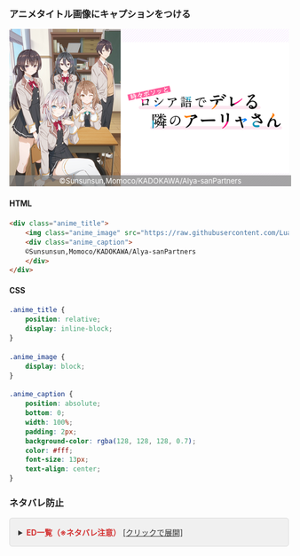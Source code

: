 ### アニメタイトル画像にキャプションをつける
<!-- md -->
<div class="anime_title">
    <img class="anime_image" src="https://raw.githubusercontent.com/Luarce/hatenablog-contents/refs/heads/main/assets/images/anime-reviews/roshidere_title.png" alt="時々ボソッとロシア語でデレる隣のアーリャさん">
    <div class="anime_caption">
    ©Sunsunsun,Momoco/KADOKAWA/Alya-sanPartners
    </div>
</div>

<!-- css -->
<style>
/* アニメタイトル画像にキャプションをつける */
.anime_title {
    position: relative;
    display: inline-block;
}

.anime_image {
    display: block;
}

.anime_caption {
    position: absolute;
    bottom: 0;
    width: 100%;
    padding: 2px;
    background-color: rgba(128, 128, 128, 0.7);
    color: #fff;
    font-size: 13px;
    text-align: center;
}
</style>

#### HTML
```html
<div class="anime_title">
    <img class="anime_image" src="https://raw.githubusercontent.com/Luarce/hatenablog-contents/refs/heads/main/assets/images/anime-reviews/roshidere_title.png" alt="時々ボソッとロシア語でデレる隣のアーリャさん">
    <div class="anime_caption">
    ©Sunsunsun,Momoco/KADOKAWA/Alya-sanPartners
    </div>
</div>
```
#### CSS
```css
.anime_title {
    position: relative;
    display: inline-block;
}

.anime_image {
    display: block;
}

.anime_caption {
    position: absolute;
    bottom: 0;
    width: 100%;
    padding: 2px;
    background-color: rgba(128, 128, 128, 0.7);
    color: #fff;
    font-size: 13px;
    text-align: center;
}
```


### ネタバレ防止
<!-- md -->
<details class="spoiler_details">
    <summary>
        <span style="color: #d32f2f">
        <strong>ED一覧（※ネタバレ注意）</strong></span>
        <u>[クリックで展開]</u>
    </summary>
ネタバレテキスト
</details>

<!-- css -->
<style>
/* ネタバレ防止 */
.spoiler_details {
    background-color: #f0f0f0;
    padding: 15px;
    border-radius: 5px;
    border: 1px solid #ddd;
    color: #333;
    margin-top: 10px;
}
</style>

<style>
    import@ url(https://raw.githubusercontent.com/Luarce/hatenablog-contents/refs/heads/main/assets/css/hatena-design.css)
</style>